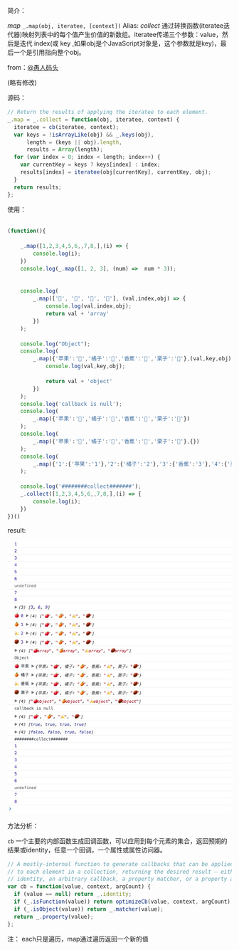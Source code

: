 简介：

*map* `_.map(obj, iteratee, [context])` Alias: *collect*
通过转换函数(iteratee迭代器)映射列表中的每个值产生价值的新数组。iteratee传递三个参数：value，然后是迭代 index(或 key ,如果obj是个JavaScript对象是，这个参数就是key)，最后一个是引用指向整个obj。


from：[@愚人码头](http://www.css88.com/doc/underscore1.8.2/#map)

(略有修改)

源码：

```js
// Return the results of applying the iteratee to each element.
_.map = _.collect = function(obj, iteratee, context) {
  iteratee = cb(iteratee, context);
  var keys = !isArrayLike(obj) && _.keys(obj),
      length = (keys || obj).length,
      results = Array(length);
  for (var index = 0; index < length; index++) {
    var currentKey = keys ? keys[index] : index;
    results[index] = iteratee(obj[currentKey], currentKey, obj);
  }
  return results;
};

```


使用：

```js

(function(){

    _.map([1,2,3,4,5,6,,7,8,],(i) => {
        console.log(i);
    })
    console.log(_.map([1, 2, 3], (num) =>  num * 3));


    console.log(
        _.map(['🍎', '🍊', '🍌', '🌰'], (val,index,obj) => {
            console.log(val,index,obj);
            return val + 'array'
        })
    );

    console.log("Object");
    console.log(
        _.map({'苹果':'🍎','橘子':'🍊','香蕉':'🍌','栗子':'🌰'},(val,key,obj) => {
            console.log(val,key,obj);

            return val + 'object'
        })
    );
    console.log('callback is null');
    console.log(
        _.map({'苹果':'🍎','橘子':'🍊','香蕉':'🍌','栗子':'🌰'})
    );
    console.log(
        _.map({'苹果':'🍎','橘子':'🍊','香蕉':'🍌','栗子':'🌰'},{})
    );
    console.log(
        _.map({'1':{'苹果':'1'},'2':{'橘子':'2'},'3':{'香蕉':'3'},'4':{'栗子':'4'}},{'香蕉':'3'})
    );

    console.log('########collect#######');
    _.collect([1,2,3,4,5,6,,7,8,],(i) => {
        console.log(i);
    })
})()

```

result:

![each](./map.png)


方法分析：

`cb` 一个主要的内部函数生成回调函数，可以应用到每个元素的集合，返回预期的结果或identity，任意一个回调，一个属性或属性访问器。
```js
// A mostly-internal function to generate callbacks that can be applied
// to each element in a collection, returning the desired result — either
// identity, an arbitrary callback, a property matcher, or a property accessor.
var cb = function(value, context, argCount) {
  if (value == null) return _.identity;
  if (_.isFunction(value)) return optimizeCb(value, context, argCount);
  if (_.isObject(value)) return _.matcher(value);
  return _.property(value);
};

```

注： each只是遍历，map通过遍历返回一个新的值
